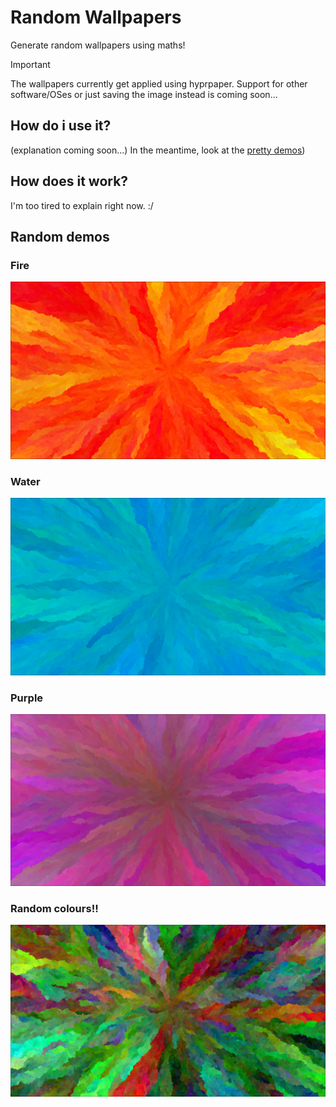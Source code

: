 # Random Wallpapers
Generate random wallpapers using maths!

> [!IMPORTANT]
> The wallpapers currently get applied using hyprpaper. Support for other software/OSes or just saving the image instead is coming soon...

## How do i use it?
(explanation coming soon...) 
In the meantime, look at the [pretty demos](https://github.com/zakkbob/dynamic-wallpapers/blob/main/README.md#random-demos))

## How does it work?
I'm too tired to explain right now. :/

## Random demos
### Fire
![[](https://raw.githubusercontent.com/zakkbob/dynamic-wallpapers/refs/heads/main/demos/fire.png)](https://raw.githubusercontent.com/zakkbob/dynamic-wallpapers/refs/heads/main/demos/fire.png)
### Water
![[](https://raw.githubusercontent.com/zakkbob/dynamic-wallpapers/refs/heads/main/demos/ocean.png)](https://raw.githubusercontent.com/zakkbob/dynamic-wallpapers/refs/heads/main/demos/ocean.png)
### Purple
![[](https://raw.githubusercontent.com/zakkbob/dynamic-wallpapers/refs/heads/main/demos/purple.png)](https://raw.githubusercontent.com/zakkbob/dynamic-wallpapers/refs/heads/main/demos/purple.png)
### Random colours!!
![[](https://raw.githubusercontent.com/zakkbob/dynamic-wallpapers/refs/heads/main/demos/random-colors.png)](https://raw.githubusercontent.com/zakkbob/dynamic-wallpapers/refs/heads/main/demos/random-colors.png)
